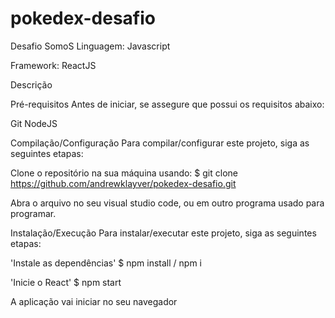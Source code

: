 # pokedex-desafio

Desafio SomoS
Linguagem: Javascript

Framework: ReactJS

Descrição


Pré-requisitos
Antes de iniciar, se assegure que possui os requisitos abaixo:

Git
NodeJS

Compilação/Configuração
Para compilar/configurar este projeto, siga as seguintes etapas:

Clone o repositório na sua máquina usando: 
$ git clone https://github.com/andrewklayver/pokedex-desafio.git


Abra o arquivo no seu visual studio code, ou em outro programa usado para programar.

Instalação/Execução
Para instalar/executar este projeto, siga as seguintes etapas:

'Instale as dependências'
$ npm install / npm i

'Inicie o React'
$ npm start

A aplicação vai iniciar no seu navegador


